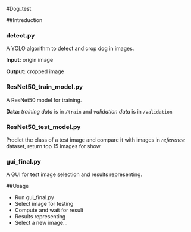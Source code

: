 #Dog_test

##Intreduction

### detect.py

A YOLO algorithm to detect and crop dog in images.

__Input:__ origin image

__Output:__ cropped image



### ResNet50_train_model.py

A ResNet50 model for training.

__Data:__ _training data_ is in `/train` and _validation data_ is in `/validation`



### ResNet50_test_model.py

Predict the class of a test image and compare it with images in _reference_ dataset, return top 15 images for show.



### gui_final.py

A GUI for test image selection and results representing.



##Usage

- Run gui_final.py
- Select image for testing
- Compute and wait for result
- Results representing
- Select a new image...

